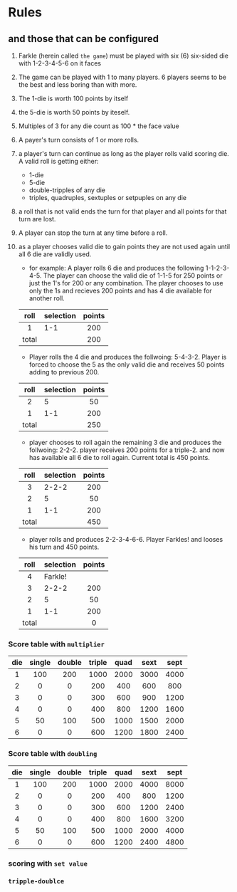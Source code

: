 # Rules 
## and those that can be configured

1. Farkle (herein called `the game`) must be played with six (6) six-sided die with 1-2-3-4-5-6 on it faces
2. The game can be played with 1 to many players.  6 players seems to be the best and less boring than with more.
3. The 1-die is worth 100 points by itself
4. the 5-die is worth 50 points by iteself.
5. Multiples of 3 for any die count as 100 * the face value
6. A payer's turn consists of 1 or more rolls.
6. a player's turn can continue as long as the player rolls valid scoring die.  A valid roll is getting either:
    * 1-die
    * 5-die
    * double-tripples of any die
    * triples, quadruples, sextuples or setpuples on any die
7. a roll that is not valid ends the turn for that player and all points for that turn are lost.
8. A player can stop the turn at any time before a roll.
9. as a player chooses valid die to gain points they are not used again until all 6 die are validly used.
    * for example:  A player rolls 6 die and produces the following 1-1-2-3-4-5.  The player can choose the valid die of 1-1-5 for 250 points or just the 1's for 200 or any combination.  The player chooses to use only the 1s and recieves 200 points and has 4 die available for another roll.

    roll | selection | points
    :--: | :-- | :--:
    1 | 1-1 | 200
    total| | 200

    * Player rolls the 4 die and produces the follwoing: 5-4-3-2.  Player is forced to choose the 5 as the only valid die and receives 50 points adding to previous 200.  

    roll | selection | points
    :--: | :-- | :--:
    2 | 5 | 50
    1 | 1-1 | 200
    total| | 250

    * player chooses to roll again the remaining 3 die and produces the follwoing: 2-2-2. player receives 200 points for a triple-2. and now has available all 6 die to roll again. Current total is 450 points.

    roll | selection | points
    :--: | :-- | :--:
    3 | 2-2-2 | 200
    2 | 5 | 50
    1 | 1-1 | 200
    total| | 450

    * player rolls and produces 2-2-3-4-6-6. Player Farkles! and looses his turn and 450 points.

    roll | selection | points
    :--: | :-- | :--:
    4 | Farkle! | 
    3 | 2-2-2 | 200
    2 | 5 | 50
    1 | 1-1 | 200
    total| | 0

### Score table with `multiplier`
die | single | double | triple | quad | sext | sept
:--: | :--: | :--: | :--: | :--: | :--: | :--: 
1 | 100 | 200 | 1000 | 2000 | 3000 | 4000 
2 | 0 | 0 | 200 | 400 | 600 | 800
3 | 0 | 0 | 300 | 600 | 900 | 1200
4 | 0 | 0 | 400 | 800 | 1200 | 1600
5 | 50 | 100 | 500 | 1000 | 1500 | 2000
6 | 0 | 0 | 600 | 1200 | 1800 | 2400

### Score table with `doubling`
die | single | double | triple | quad | sext | sept
:--: | :--: | :--: | :--: | :--: | :--: | :--: 
1 | 100 | 200 | 1000 | 2000 | 4000 | 8000 
2 | 0 | 0 | 200 | 400 | 800 | 1200
3 | 0 | 0 | 300 | 600 | 1200 | 2400
4 | 0 | 0 | 400 | 800 | 1600 | 3200
5 | 50 | 100 | 500 | 1000 | 2000 | 4000
6 | 0 | 0 | 600 | 1200 | 2400 | 4800

### scoring with `set value`
### `tripple-doublce`
